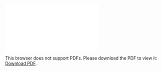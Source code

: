 <object data="christ-in-song/CIS1908pdfs/828.pdf" type="application/pdf" width="100%" height="1024px">
    <embed src="christ-in-song/CIS1908pdfs/828.pdf">
        <p>This browser does not support PDFs. Please download the PDF to view it: <a href="christ-in-song/CIS1908pdfs/828.pdf">Download PDF</a>.</p>
    </embed>
</object>
